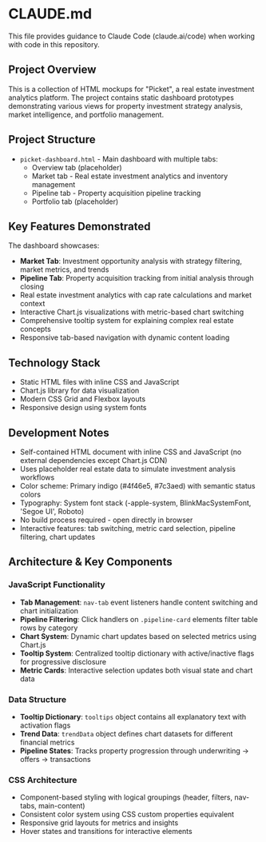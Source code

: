 # CLAUDE.md

This file provides guidance to Claude Code (claude.ai/code) when working with code in this repository.

## Project Overview

This is a collection of HTML mockups for "Picket", a real estate investment analytics platform. The project contains static dashboard prototypes demonstrating various views for property investment strategy analysis, market intelligence, and portfolio management.

## Project Structure

- `picket-dashboard.html` - Main dashboard with multiple tabs:
  - Overview tab (placeholder)
  - Market tab - Real estate investment analytics and inventory management
  - Pipeline tab - Property acquisition pipeline tracking
  - Portfolio tab (placeholder)

## Key Features Demonstrated

The dashboard showcases:
- **Market Tab**: Investment opportunity analysis with strategy filtering, market metrics, and trends
- **Pipeline Tab**: Property acquisition tracking from initial analysis through closing
- Real estate investment analytics with cap rate calculations and market context
- Interactive Chart.js visualizations with metric-based chart switching
- Comprehensive tooltip system for explaining complex real estate concepts
- Responsive tab-based navigation with dynamic content loading

## Technology Stack

- Static HTML files with inline CSS and JavaScript
- Chart.js library for data visualization
- Modern CSS Grid and Flexbox layouts
- Responsive design using system fonts

## Development Notes

- Self-contained HTML document with inline CSS and JavaScript (no external dependencies except Chart.js CDN)
- Uses placeholder real estate data to simulate investment analysis workflows
- Color scheme: Primary indigo (#4f46e5, #7c3aed) with semantic status colors
- Typography: System font stack (-apple-system, BlinkMacSystemFont, 'Segoe UI', Roboto)
- No build process required - open directly in browser
- Interactive features: tab switching, metric card selection, pipeline filtering, chart updates

## Architecture & Key Components

### JavaScript Functionality
- **Tab Management**: `nav-tab` event listeners handle content switching and chart initialization
- **Pipeline Filtering**: Click handlers on `.pipeline-card` elements filter table rows by category
- **Chart System**: Dynamic chart updates based on selected metrics using Chart.js
- **Tooltip System**: Centralized tooltip dictionary with active/inactive flags for progressive disclosure
- **Metric Cards**: Interactive selection updates both visual state and chart data

### Data Structure
- **Tooltip Dictionary**: `tooltips` object contains all explanatory text with activation flags
- **Trend Data**: `trendData` object defines chart datasets for different financial metrics
- **Pipeline States**: Tracks property progression through underwriting → offers → transactions

### CSS Architecture
- Component-based styling with logical groupings (header, filters, nav-tabs, main-content)
- Consistent color system using CSS custom properties equivalent
- Responsive grid layouts for metrics and insights
- Hover states and transitions for interactive elements